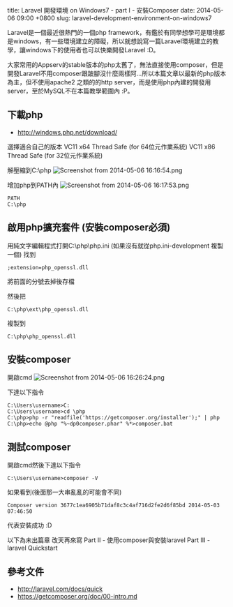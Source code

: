 title: Laravel 開發環境 on Windows7 - part I - 安裝Composer
date: 2014-05-06 09:00 +0800
slug: laravel-development-environment-on-windows7

Laravel是一個最近很熱門的一個php framework，有鑑於有同學想學可是環境都是windows，有一些環境建立的障礙，所以就想說寫一篇Laravel環境建立的教學，讓windows下的使用者也可以快樂開發Laravel  :D。

大家常用的Appserv的stable版本的php太舊了，無法直接使用composer，但是開發Laravel不用composer跟跛腳沒什麼兩樣阿...所以本篇文章以最新的php版本為主，但不使用apache2 之類的的http server，而是使用php內建的開發用server，至於MySQL不在本篇教學範圍內 :P。

<!-- more -->

## 下載php
* http://windows.php.net/download/

選擇適合自己的版本
    VC11 x64 Thread Safe (for 64位元作業系統)
    VC11 x86 Thread Safe (for 32位元作業系統)
    
解壓縮到C:\php
![Screenshot from 2014-05-06 16:16:54.png](http://user-image.logdown.io/user/6349/blog/6343/post/197377/76ADaLGkRmuQEMqekgww_Screenshot%20from%202014-05-06%2016:16:54.png)

增加php到PATH內
![Screenshot from 2014-05-06 16:17:53.png](http://user-image.logdown.io/user/6349/blog/6343/post/197377/0indF8zcS5CHBs03UhJi_Screenshot%20from%202014-05-06%2016:17:53.png)

    PATH
    C:\php
    
## 啟用php擴充套件 (安裝composer必須)
用純文字編輯程式打開C:\php\php.ini (如果沒有就從php.ini-development 複製一個)
找到

    ;extension=php_openssl.dll
    
將前面的分號去掉後存檔

然後把

    C:\php\ext\php_openssl.dll
    
複製到

    C:\php\php_openssl.dll
    
    
## 安裝composer
開啟cmd
![Screenshot from 2014-05-06 16:26:24.png](http://user-image.logdown.io/user/6349/blog/6343/post/197377/R46kxDH5QQyWYHHUgB6L_Screenshot%20from%202014-05-06%2016:26:24.png)

下達以下指令
```text
C:\Users\username>C:
C:\Users\username>cd \php
C:\php>php -r "readfile('https://getcomposer.org/installer');" | php
C:\php>echo @php "%~dp0composer.phar" %*>composer.bat
```
    
## 測試composer
開啟cmd然後下達以下指令
```
C:\Users\username>composer -V
```
如果看到(後面那一大串亂亂的可能會不同)
```
Composer version 3677c1ea6905b71daf8c3c4af716d2fe2d6f85bd 2014-05-03 07:46:50
```    
代表安裝成功 :D

以下為未出篇章 改天再來寫
Part II - 使用composer與安裝laravel
Part III - laravel Quickstart
    
## 參考文件
* http://laravel.com/docs/quick
* https://getcomposer.org/doc/00-intro.md



